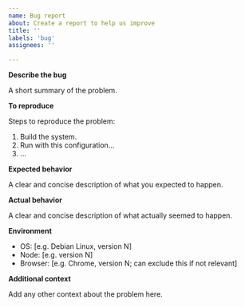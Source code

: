 ```yaml
---
name: Bug report
about: Create a report to help us improve
title: ''
labels: 'bug'
assignees: ''

---
```


**Describe the bug**

A short summary of the problem.

**To reproduce**

Steps to reproduce the problem:
1. Build the system.
2. Run with this configuration...
3. ...

**Expected behavior**

A clear and concise description of what you expected to happen.

**Actual behavior**

A clear and concise description of what actually seemed to happen.

**Environment**

* OS: [e.g. Debian Linux, version N]
* Node: [e.g. version N]
* Browser: [e.g. Chrome, version N; can exclude this if not relevant]

**Additional context**

Add any other context about the problem here.
